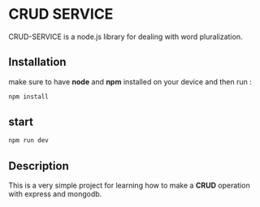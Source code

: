 # CRUD SERVICE

CRUD-SERVICE is a node.js library for dealing with word pluralization.

## Installation
make sure to have **node** and **npm** installed on your device and then run : 

```bash
npm install
```
## start
```bash
npm run dev
```

## Description
This is a very simple project for learning how to make a **CRUD** operation with express and mongodb.